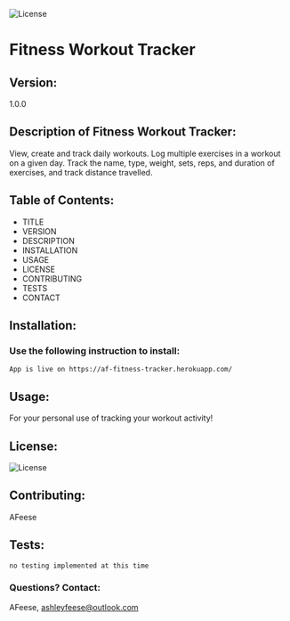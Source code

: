 
  ![License](https://img.shields.io/badge/License-BSD%203-blue.svg?style=plastic)

# Fitness Workout Tracker

## Version:
1.0.0




## Description of Fitness Workout Tracker:
View, create and track daily workouts. Log multiple exercises in a workout on a given day. Track the name, type, weight, sets, reps, and duration of exercises, and track distance travelled. 




## Table of Contents:
* TITLE
* VERSION
* DESCRIPTION
* INSTALLATION
* USAGE
* LICENSE
* CONTRIBUTING
* TESTS
* CONTACT




## Installation: 
### Use the following instruction to install: 

```App is live on https://af-fitness-tracker.herokuapp.com/```




## Usage: 
For your personal use of tracking your workout activity!




## License: 
![License](https://img.shields.io/badge/License-BSD%203-blue.svg?style=plastic)




## Contributing: 
AFeese





## Tests: 
```no testing implemented at this time```




### Questions? Contact:
AFeese, ashleyfeese@outlook.com

